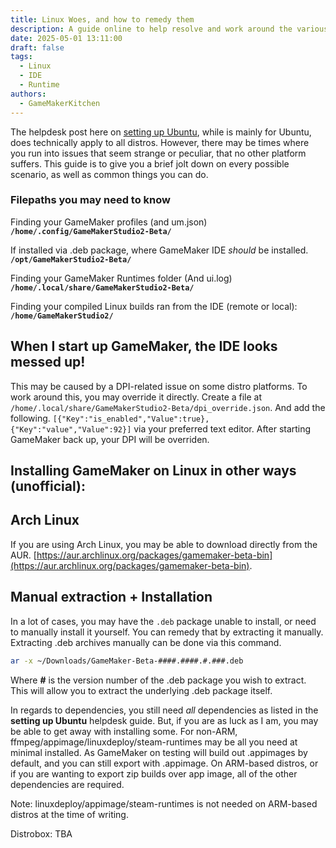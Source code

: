 ```yaml
---
title: Linux Woes, and how to remedy them
description: A guide online to help resolve and work around the various Linux issues with GameMaker
date: 2025-05-01 13:11:00
draft: false
tags:
  - Linux
  - IDE
  - Runtime
authors:
  - GameMakerKitchen
---
```


The helpdesk post here on [setting up Ubuntu](https://help.gamemaker.io/hc/en-us/articles/235186168-Setting-Up-For-Ubuntu), while is mainly for Ubuntu, does technically apply to all distros.
However, there may be times where you run into issues that seem strange or peculiar, that no other platform suffers. This guide is to give you a brief jolt down on every possible scenario, as well as common things you can do.

### Filepaths you may need to know
Finding your GameMaker profiles (and um.json)
**`/home/.config/GameMakerStudio2-Beta/`**

If installed via .deb package, where GameMaker IDE *should* be installed.
**`/opt/GameMakerStudio2-Beta/`**

Finding your GameMaker Runtimes folder (And ui.log)
**`/home/.local/share/GameMakerStudio2-Beta/`**

Finding your compiled Linux builds ran from the IDE (remote or local):
**`/home/GameMakerStudio2/`**

## When I start up GameMaker, the IDE looks messed up!
This may be caused by a DPI-related issue on some distro platforms. To work around this, you may override it directly.
Create a file at `/home/.local/share/GameMakerStudio2-Beta/dpi_override.json`.
And add the following. `[{"Key":"is_enabled","Value":true},{"Key":"value","Value":92}]` via your preferred text editor. 
After starting GameMaker back up, your DPI will be overriden.

## Installing GameMaker on Linux in other ways (unofficial):

## Arch Linux
If you are using Arch Linux, you may be able to download directly from the AUR.
[https://aur.archlinux.org/packages/gamemaker-beta-bin](https://aur.archlinux.org/packages/gamemaker-beta-bin).

## Manual extraction + Installation
In a lot of cases, you may have the `.deb` package unable to install, or need to manually install it yourself. You can remedy that by extracting it manually.
Extracting .deb archives manually can be done via this command.

```bash
ar -x ~/Downloads/GameMaker-Beta-####.####.#.###.deb
```

Where **#** is the version number of the .deb package you wish to extract. This will allow you to extract the underlying .deb package itself.

In regards to dependencies, you still need *all* dependencies as listed in the **setting up Ubuntu** helpdesk guide. But, if you are as luck as I am, you may be able to get away with installing some.
For non-ARM, ffmpeg/appimage/linuxdeploy/steam-runtimes may be all you need at minimal installed. As GameMaker on testing will build out .appimages by default, and you can still export with .appimage.
On ARM-based distros, or if you are wanting to export zip builds over app image, all of the other dependencies are required. 

Note: linuxdeploy/appimage/steam-runtimes is not needed on ARM-based distros at the time of writing.

Distrobox: TBA